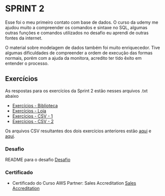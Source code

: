 
# SPRINT 2

Esse foi o meu primeiro contato com base de dados. O curso da udemy me ajudou muito a compreender os comandos e sintaxe no SQL, algumas outras funções e comandos utilizados no desafio eu aprendi de outras fontes da internet.

O material sobre modelagem de dados também foi muito enriquecedor. Tive algumas dificuldades de compreender a ordem de execução das formas normais, porém com a ajuda da monitora, acredito ter tido êxito em entender o processo.

## Exercícios

As respostas para os exercícios da Sprint 2 estão nesses arquivos .txt abaixo

- [Exercícios - Biblioteca](exercicios/Exercicios_Biblioteca.txt)
- [Exercícios - Loja](exercicios/Exercicios_Loja.txt)
- [Exercícios - CSV - 1](exercicios/Exercicio_CSV1.txt)
- [Exercícios - CSV - 2](exercicios/Exercicio_CSV2.txt)

Os arquivos CSV resultantes dos dois exercícios anteriores estão [aqui](exercicios/Exercicio_CSV1.csv) e [aqui](exercicios/Exercicio_CSV2.csv).

### Desafio

README para o desafio
[Desafio](Desafio/README.md)

### Certificado

- Certificado do Curso AWS Partner: Sales Accreditation
[Sales Accreditation](certificados/13660_3_5857331_1720725385_AWS%20Course%20Completion%20Certificate.pdf)
